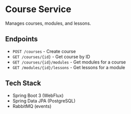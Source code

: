 # Course Service

Manages courses, modules, and lessons.

## Endpoints
- `POST /courses` - Create course
- `GET /courses/{id}` - Get course by ID
- `GET /courses/{id}/modules` - Get modules for a course
- `GET /modules/{id}/lessons` - Get lessons for a module

## Tech Stack
- Spring Boot 3 (WebFlux)
- Spring Data JPA (PostgreSQL)
- RabbitMQ (events) 
